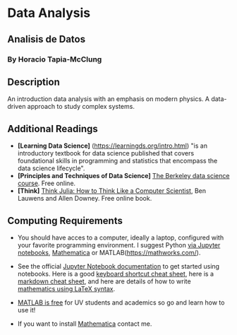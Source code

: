 # Data Analysis
## Analisis de Datos

### By Horacio Tapia-McClung

## Description 

An introduction data analysis with an emphasis on modern physics. A data-driven approach to study complex systems. 

## Additional Readings 

* **[Learning Data Science]** (https://learningds.org/intro.html) "is an introductory textbook for data science published that covers foundational skills in programming and statistics that encompass the data science lifecycle".
* **[Principles and Techniques of Data Science]** [The Berkeley data science course](https://ds100.org/). Free online.
* **[Think]** [Think Julia: How to Think Like a Computer Scientist](https://benlauwens.github.io/ThinkJulia.jl/latest/book.html), Ben Lauwens and Allen Downey. Free online book.

## Computing Requirements

* You should have acces to a computer, ideally a laptop, configured with your favorite programming environment. I suggest Python [via Jupyter notebooks](https://jupyter-notebook.readthedocs.io/), [Mathematica](https://www.wolfram.com/mathematica/) or MATLAB(https://mathworks.com/). 

* See the official [Jupyter Notebook documentation](https://jupyter-notebook.readthedocs.io/en/stable/notebook.html#) to get started using notebooks. Here is a good [keyboard shortcut cheat sheet](https://www.cheatography.com/weidadeyue/cheat-sheets/jupyter-notebook/pdf_bw/), here is a [markdown cheat sheet](https://github.com/adam-p/markdown-here/wiki/Markdown-Here-Cheatsheet), and here are details of how to write [mathematics using LaTeX syntax](https://en.wikibooks.org/wiki/LaTeX/Mathematics).

* [MATLAB is free](https://www.uv.mx/mathworks/) for UV students and academics so go and learn how to use it!
  
* If you want to install [Mathematica](https://www.wolfram.com/mathematica/)  contact me.



